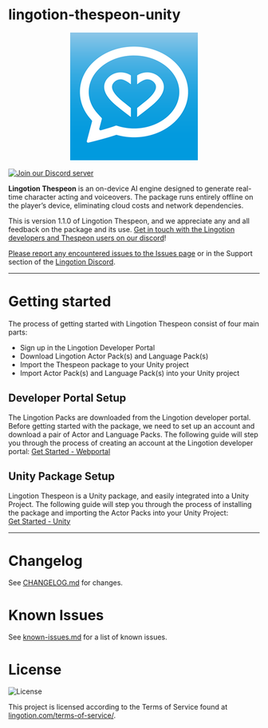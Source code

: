 # lingotion-thespeon-unity
<div align="center">

![](./Documentation~/data/lingotion_icon_ios_01_small.png)
  
</div>

<a target="_blank" href="https://discord.gg/9f2HFyu5gF"><img src="https://dcbadge.limes.pink/api/server/https://discord.gg/9f2HFyu5gF" alt="Join our Discord server" /></a>


**Lingotion Thespeon** is an on-device AI engine designed to generate real-time character acting and voiceovers.
The package runs entirely offline on the player’s device, eliminating cloud costs and network dependencies.

This is version 1.1.0 of Lingotion Thespeon, and we appreciate any and all feedback on the package and its use. [Get in touch with the Lingotion developers and Thespeon users on our discord](https://discord.gg/9f2HFyu5gF)!

[Please report any encountered issues to the Issues page](https://github.com/Lingotion/unity-package/issues) or in the Support section of the [Lingotion Discord](https://discord.gg/9f2HFyu5gF).

---
# Getting started

The process of getting started with Lingotion Thespeon consist of four main parts:
- Sign up in the Lingotion Developer Portal
- Download Lingotion Actor Pack(s) and Language Pack(s)
- Import the Thespeon package to your Unity project
- Import Actor Pack(s) and Language Pack(s) into your Unity project

## **Developer Portal Setup**  
The Lingotion Packs are downloaded from the Lingotion developer portal. Before getting started with the package, we need to set up an account and download a pair of Actor and Language Packs.
The following guide will step you through the process of creating an account at the Lingotion developer portal: 
[Get Started - Webportal](./Documentation~/get-started-webportal.md)  

## **Unity Package Setup**  
Lingotion Thespeon is a Unity package, and easily integrated into a Unity Project. The following guide will step you through the process of installing the package and importing the Actor Packs into your Unity Project:  
[Get Started - Unity](./Documentation~/get-started-unity.md)  

---

# Changelog
See [CHANGELOG.md](https://github.com/Lingotion/lingotion-thespeon-unity/blob/main/CHANGELOG.md) for changes.


# Known Issues
See [known-issues.md](./Documentation~/known-issues.md) for a list of known issues.


# License
![License](https://img.shields.io/badge/license-Custom-blue.svg)

This project is licensed according to the Terms of Service found at [lingotion.com/terms-of-service/](https://lingotion.com/terms-of-service/).

